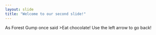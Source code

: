```yaml
---
layout: slide
title: "Welcome to our second slide!"
---
```

As Forest Gump once said >Eat chocolate!
Use the left arrow to go back!

